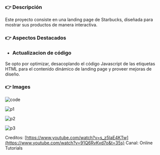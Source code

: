 ###  👉 Descripción

Este proyecto consiste en una landing page de Starbucks, diseñada para mostrar sus productos de manera interactiva.

### 👉 Aspectos Destacados
+ ###  Actualizacion de código

Se opto por optimizar, desacoplando el código Javascript de las etiquetas HTML para el contenido dinámico de landing page y proveer mejoras de diseño.

### 👉 Images

![code](https://github.com/RafaOnPC/LandingPage_Starbucks/assets/128557603/e2dc4657-e32c-4b97-b893-7e41b66cd6b5)

![p1](https://github.com/RafaOnPC/LandingPage_Starbucks/assets/128557603/5ce1db9a-4c77-402a-8da1-ca8380081c3f)

![p2](https://github.com/RafaOnPC/LandingPage_Starbucks/assets/128557603/4d121727-dea2-4acf-be02-7efbbda8f571)

![p3](https://github.com/RafaOnPC/LandingPage_Starbucks/assets/128557603/77734133-5e75-4068-bfe0-b750dbd496de)


Creditos: [https://www.youtube.com/watch?v=s_z5laE4KTw](https://www.youtube.com/watch?v=91Q6RvKvd7o&t=35s)
Canal: Online Tutorials
